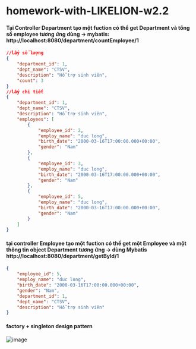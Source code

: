# homework-with-LIKELION-w2.2

#### Tại Controller Department tạo một fuction có thể get Department và tổng số employee tương ứng dùng -> mybatis:   http://localhost:8080/department/countEmployee/1
```json
//lấy số lượng
{
    "department_id": 1,
    "dept_name": "CTSV",
    "description": "Hỗ trợ sinh viên",
    "count": 3
}
//lấy chi tiết
{
    "department_id": 1,
    "dept_name": "CTSV",
    "description": "Hỗ trợ sinh viên",
    "employees": [
        {
            "employee_id": 2,
            "employ_name": "duc long",
            "birth_date": "2000-03-16T17:00:00.000+00:00",
            "gender": "Nam"
        },
        {
            "employee_id": 3,
            "employ_name": "duc long",
            "birth_date": "2000-03-16T17:00:00.000+00:00",
            "gender": "Nam"
        },
        {
            "employee_id": 5,
            "employ_name": "duc long",
            "birth_date": "2000-03-16T17:00:00.000+00:00",
            "gender": "Nam"
        }
    ]
}
```
#### tại controller Employee tạo một fuction có thể get một Employee và một thông tin object Department tương ứng -> dùng Mybatis http://localhost:8080/department/getById/1
```json
{
    "employee_id": 5,
    "employ_name": "duc long",
    "birth_date": "2000-03-16T17:00:00.000+00:00",
    "gender": "Nam",
    "department_id": 1,
    "dept_name": "CTSV",
    "description": "Hỗ trợ sinh viên"
}
```
#### factory + singleton design pattern 
![image](https://user-images.githubusercontent.com/108172013/187026675-ef36039c-c25a-4d01-a87c-d81a749aed23.png)



